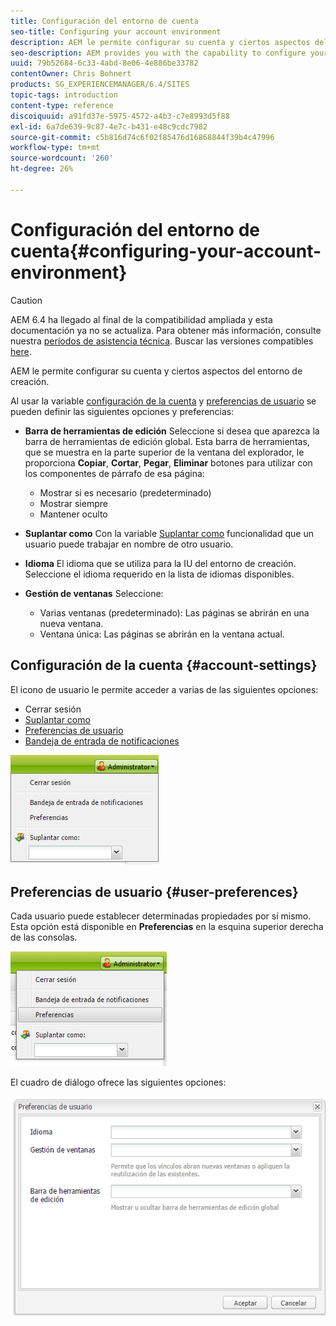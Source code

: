 ```yaml
---
title: Configuración del entorno de cuenta
seo-title: Configuring your account environment
description: AEM le permite configurar su cuenta y ciertos aspectos del entorno de creación.
seo-description: AEM provides you with the capability to configure your account and certain aspects of the author environment.
uuid: 79b52684-6c33-4abd-8e06-4e886be33782
contentOwner: Chris Bohnert
products: SG_EXPERIENCEMANAGER/6.4/SITES
topic-tags: introduction
content-type: reference
discoiquuid: a91fd37e-5975-4572-a4b3-c7e8993d5f88
exl-id: 6a7de639-9c87-4e7c-b431-e48c9cdc7982
source-git-commit: c5b816d74c6f02f85476d16868844f39b4c47996
workflow-type: tm+mt
source-wordcount: '260'
ht-degree: 26%

---
```


# Configuración del entorno de cuenta{#configuring-your-account-environment}

>[!CAUTION]
>
>AEM 6.4 ha llegado al final de la compatibilidad ampliada y esta documentación ya no se actualiza. Para obtener más información, consulte nuestra [períodos de asistencia técnica](https://helpx.adobe.com/es/support/programs/eol-matrix.html). Buscar las versiones compatibles [here](https://experienceleague.adobe.com/docs/).

AEM le permite configurar su cuenta y ciertos aspectos del entorno de creación.

Al usar la variable [configuración de la cuenta](#account-settings) y [preferencias de usuario](#user-preferences) se pueden definir las siguientes opciones y preferencias:

* **Barra de herramientas de edición**
Seleccione si desea que aparezca la barra de herramientas de edición global. Esta barra de herramientas, que se muestra en la parte superior de la ventana del explorador, le proporciona 
**Copiar**, **Cortar**, **Pegar**, **Eliminar** botones para utilizar con los componentes de párrafo de esa página:

   * Mostrar si es necesario (predeterminado)
   * Mostrar siempre
   * Mantener oculto

* **Suplantar como**
Con la variable [Suplantar como](/help/sites-administering/security.md#impersonating-another-user) funcionalidad que un usuario puede trabajar en nombre de otro usuario.

* **Idioma**
El idioma que se utiliza para la IU del entorno de creación. Seleccione el idioma requerido en la lista de idiomas disponibles.

* **Gestión de ventanas**
Seleccione:

   * Varias ventanas (predeterminado): Las páginas se abrirán en una nueva ventana.
   * Ventana única: Las páginas se abrirán en la ventana actual.

## Configuración de la cuenta {#account-settings}

El icono de usuario le permite acceder a varias de las siguientes opciones:

* Cerrar sesión
* [Suplantar como](/help/sites-administering/security.md#impersonating-another-user)
* [Preferencias de usuario](#user-preferences)
* [Bandeja de entrada de notificaciones](/help/sites-classic-ui-authoring/author-env-inbox.md)

![chlimage_1-170](assets/chlimage_1-170.png)

## Preferencias de usuario {#user-preferences}

Cada usuario puede establecer determinadas propiedades por sí mismo. Esta opción está disponible en **Preferencias** en la esquina superior derecha de las consolas.

![screen_shot_2012-02-08at105033am](assets/screen_shot_2012-02-08at105033am.png)

El cuadro de diálogo ofrece las siguientes opciones:

![chlimage_1-171](assets/chlimage_1-171.png)

